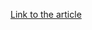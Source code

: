 [Link to the article](https://thehackernews.com/2025/02/hackers-exploited-krpano-framework-flaw.html)
